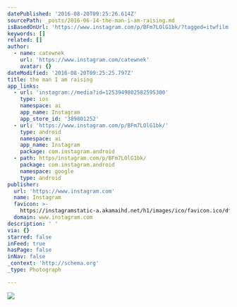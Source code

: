 ```yaml
---
datePublished: '2016-08-20T09:25:26.614Z'
sourcePath: _posts/2016-06-14-the-man-i-am-raising.md
isBasedOnUrl: 'https://www.instagram.com/p/BFm7LOlG1bk/?tagged=itwfilm'
keywords: []
related: []
author:
  - name: catewnek
    url: 'https://www.instagram.com/catewnek'
    avatar: {}
dateModified: '2016-08-20T09:25:25.797Z'
title: the man I am raising
app_links:
  - url: 'instagram://media?id=1253949802582595300'
    type: ios
    namespace: ai
    app_name: Instagram
    app_store_id: '389801252'
  - url: 'https://www.instagram.com/p/BFm7LOlG1bk/'
    type: android
    namespace: ai
    app_name: Instagram
    package: com.instagram.android
  - path: https/instagram.com/p/BFm7LOlG1bk/
    package: com.instagram.android
    namespace: google
    type: android
publisher:
  url: 'https://www.instagram.com'
  name: Instagram
  favicon: >-
    https://instagramstatic-a.akamaihd.net/h1/images/ico/favicon.ico/dfa85bb1fd63.ico
  domain: www.instagram.com
description: ' '
via: {}
starred: false
inFeed: true
hasPage: false
inNav: false
_context: 'http://schema.org'
_type: Photograph

---
```

![ ](https://s3-us-west-2.amazonaws.com/the-grid-img/p/970d6bba28bfbf4871dbbbffa53d60aaa1654eca.jpg)